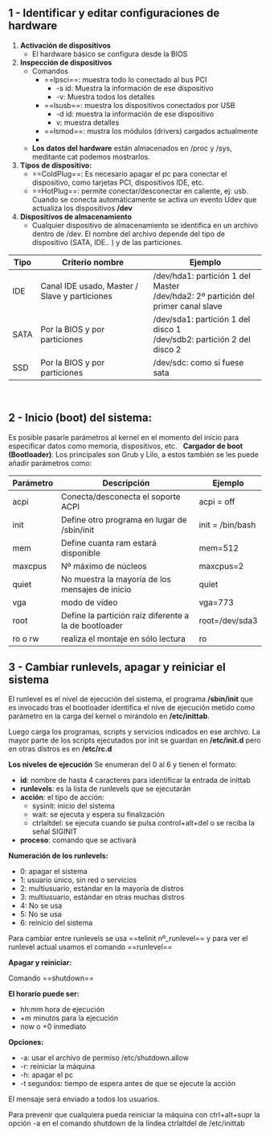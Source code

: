 
## 1 - Identificar y editar configuraciones de hardware

1.  **Activación de dispositivos**
	- El hardware básico se configura desde la BIOS 
&nbsp;
2. **Inspección de dispositivos**
	- Comandos
		- ==lpsci==: muestra todo lo conectado al bus PCI
			- -s id: Muestra la información de ese dispositivo
			- -v: Muestra todos los detalles
		- ==lsusb==: muestra los dispositivos conectados por USB
			- -d id: muestra la información de ese dispositivo
			- v: muestra detalles
		- ==lsmod==: mustra los módulos (drivers) cargados actualmente
		- 
	- **Los datos del hardware** están almacenados en /proc y /sys, meditante cat podemos mostrarlos.
3. **Tipos de dispositivo:**
	- ==ColdPlug==: Es necesario apagar el pc para conectar el dispositivo, como tarjetas PCI, dispositivos IDE, etc.
	- ==HotPlug==: permite conectar/desconectar en caliente, ej: usb. Cuando se conecta automáticamente se activa un evento Udev que actualiza los dispositivos **/dev**
4. **Dispositivos de almacenamiento**
	- Cualquier dispositivo de almacenamiento se identifica en un archivo dentro de /dev. El nombre del archivo depende del tipo de dispositivo (SATA, IDE.. ) y de las particiones.

| Tipo | Criterio nombre                               | Ejemplo                                                                             |
| ---- | --------------------------------------------- | ----------------------------------------------------------------------------------- |
| IDE  | Canal IDE usado, Master / Slave y particiones | /dev/hda1: partición 1 del Master<br>/dev/hda2: 2º partición del primer canal slave |
| SATA | Por la BIOS y por particiones                 | /dev/sda1: partición 1 del disco 1<br>/dev/sdb2: partición 2 del disco 2            |
| SSD  | Por la BIOS y por particiones                 | /dev/sdc: como si fuese sata                                                        |

&nbsp;
		
## 2 - Inicio (boot) del sistema:
 Es posible pasarle parámetros al kernel en el momento del inicio para especificar datos como memoria, dispositivos, etc.
 &nbsp;
 **Cargador de boot (Bootloader)**:
Los principales son Grub y Lilo, a estos también se les puede añadir parámetros como:

| Parámetro | Descripción                                           | Ejemplo          |
| --------- | ----------------------------------------------------- | ---------------- |
| acpi      | Conecta/desconecta el soporte ACPI                    | acpi = off       |
| init      | Define otro programa en lugar de /sbin/init            | init = /bin/bash |
| mem       | Define cuanta ram estará disponible                   | mem=512          |
| maxcpus   | Nº máximo de núcleos                                  | maxcpus=2        |
| quiet     | No muestra la mayoría de los mensajes de inicio       | quiet            |
| vga       | modo de vídeo                                         | vga=773          |
| root      | Define la partición raíz diferente a la de bootloader | root=/dev/sda3   |
| ro o rw   | realiza el montaje en sólo lectura                    | ro               |

## 3 - Cambiar runlevels, apagar y reiniciar el sistema

El runlevel es el nivel de ejecución del sistema, el programa **/sbin/init** que es invocado tras el bootloader identifica el nive de ejecución metido como parámetro en la carga del kernel o mirándolo en **/etc/inittab**. 

Luego carga los programas, scripts y servicios indicados en ese archivo. La mayor parte de los scripts ejecutados por init se guardan en **/etc/init.d** pero en otras distros es en **/etc/rc.d**

**Los niveles de ejecución**
Se enumeran del 0 al 6 y tienen el formato:
- **id**: nombre de hasta 4 caracteres para identificar la entrada de inittab
- **runlevels**: es la lista de runlevels que se ejecutarán
- **acción**: el tipo de acción:
	- sysinit: inicio del sistema
	- wait: se ejecuta y espera su finalización
	- ctrlaltdel: se ejecuta cuando se pulsa control+alt+del o se reciba la señal SIGINIT
- **proceso**: comando que se activará

**Numeración de los runlevels:**
- 0: apagar el sistema
- 1: usuario único, sin red o servicios
- 2: multiusuario, estándar en la mayoría de distros
- 3: multiusuario, estándar en otras muchas distros
- 4: No se usa
- 5: No se usa
- 6: reinicio del sistema

Para cambiar entre runlevels se usa ==telinit nº_runlevel== y para ver el runlevel actual usamos el comando ==runlevel==

**Apagar y reiniciar:**

Comando ==shutdown==

**El horario puede ser:**
- hh:mm hora de ejecución
- +m minutos para la ejecución
- now o +0 inmediato

**Opciones:**
- -a: usar el archivo de permiso /etc/shutdown.allow
- -r: reiniciar la máquina 
- -h: apagar el pc
- -t segundos: tiempo de espera antes de que se ejecute la acción

El mensaje será enviado a todos los usuarios.

Para prevenir que cualquiera pueda reiniciar la máquina con ctrl+alt+supr la opción -a en el comando shutdown de la líndea ctrlaltdel de /etc/inittab
